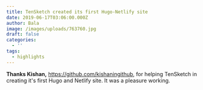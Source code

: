 ```yaml
---
title: TenSketch created its first Hugo-Netlify site
date: 2019-06-17T03:06:00.000Z
author: Bala
image: /images/uploads/763760.jpg
draft: false
categories:
  - ''
tags:
  - highlights
---
```


**Thanks Kishan,** <https://github.com/kishaningithub>, for helping TenSketch in creating it's first Hugo and Netlify site. It was a pleasure working.
